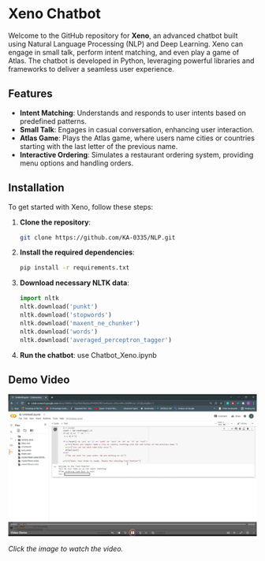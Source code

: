 # Xeno Chatbot

Welcome to the GitHub repository for **Xeno**, an advanced chatbot built using Natural Language Processing (NLP) and Deep Learning. Xeno can engage in small talk, perform intent matching, and even play a game of Atlas. The chatbot is developed in Python, leveraging powerful libraries and frameworks to deliver a seamless user experience.

## Features

- **Intent Matching**: Understands and responds to user intents based on predefined patterns.
- **Small Talk**: Engages in casual conversation, enhancing user interaction.
- **Atlas Game**: Plays the Atlas game, where users name cities or countries starting with the last letter of the previous name.
- **Interactive Ordering**: Simulates a restaurant ordering system, providing menu options and handling orders.

## Installation

To get started with Xeno, follow these steps:

1. **Clone the repository**:
    ```bash
    git clone https://github.com/KA-0335/NLP.git
    ```

2. **Install the required dependencies**:
    ```bash
    pip install -r requirements.txt
    ```

3. **Download necessary NLTK data**:
    ```python
    import nltk
    nltk.download('punkt')
    nltk.download('stopwords')
    nltk.download('maxent_ne_chunker')
    nltk.download('words')
    nltk.download('averaged_perceptron_tagger')
    ```

4. **Run the chatbot**:
    use Chatbot_Xeno.ipynb

## Demo Video

[![Xeno Chatbot Demo](https://github.com/KA-0335/NLP/blob/main/Screenshot%202024-06-08%20151122.png)](https://drive.google.com/file/d/1btMM6JpeMyxBlgG2pRm0WHab-i62lxQ_/view?usp=sharing)

*Click the image to watch the video.*


